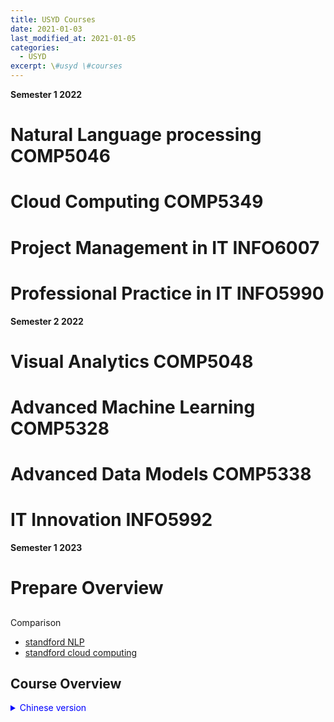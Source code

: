 ```yaml
---
title: USYD Courses
date: 2021-01-03
last_modified_at: 2021-01-05
categories:
  - USYD
excerpt: \#usyd \#courses
---
```


**Semester 1 2022**

# Natural Language processing COMP5046

# Cloud Computing COMP5349

# Project Management in IT INFO6007

# Professional Practice in IT INFO5990

**Semester 2 2022**

# Visual Analytics COMP5048

# Advanced Machine Learning	COMP5328

# Advanced Data Models COMP5338

# IT Innovation INFO5992

**Semester 1 2023**

# Prepare Overview

## 

Comparison
- [standford NLP](http://web.stanford.edu/class/cs224n/)
- [standford cloud computing](http://web.stanford.edu/class/cs349d/)

## Course Overview

<details>
<summary markdown="span" style="color:blue;">Chinese version</summary>

[Overview](https://www.bilibili.com/video/BV1x44y1m7Zv/)
1:02:00 COMP5048
1:04:00 5328

[Overview 2](https://www.bilibili.com/video/BV1X7411G7XT/)

Comments from online:  

- [COMP5349 info](https://www.kaoersi.com/ask/7963.html)
  - pyspark, hadoop, AWS clusters. Mapreduce, funtional programming
- [COMP5046 info](https://australia51.com/mp/482251F9-AE2D-A404-C46B-89FD12A62AB9/?Id=482251F9-AE2D-A404-C46B-89FD12A62AB9)

</details>